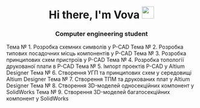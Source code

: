 <h1 align="center">Hi there, I'm <a target="_blank">Vova</a> 
<img src="https://github.com/blackcater/blackcater/raw/main/images/Hi.gif" height="32"/></h1>
<h3 align="center">Computer engineering student</h3>
Тема № 1. Розробка схемних символів у P-CAD
Тема № 2. Розробка типових посадочних місць компонентів у P-CAD
Тема № 3. Розробка принципових схем пристроїв у P-CAD
Тема № 4. Розробка топології друкованої плати в P-CAD
Тема № 5. Імпорт проектів P-CAD у Altium Designer
Тема № 6. Створення УГП та принципових схем у середовищі Altium Designer
Тема № 7. Створення ТПМ та друкованих плат у Altium Designer
Тема № 8. Створення 3D-моделей односекційних компонент у SolidWorks
Тема № 9. Створення 3D-моделей багатосекційних компонент у SolidWorks
